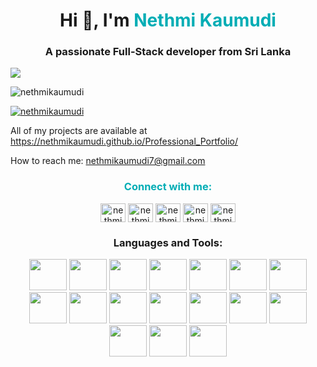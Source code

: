 <h1 align="center">Hi 👋, I'm <span  style="color: #00ADB5;">Nethmi Kaumudi</span> </h1>
 <h3 align="center">A passionate Full-Stack developer from Sri Lanka</h3>
 <img align="center" src="https://cdn.dribbble.com/users/17707/screenshots/2413754/rrr.gif">

<p align="left"> <img src="https://komarev.com/ghpvc/?username=nethmikaumudi&label=Profile%20views&color=0e75b6&style=flat" alt="nethmikaumudi" /> </p>
<p align="left"> <a href="https://github.com/ryo-ma/github-profile-trophy"><img
                src="https://github-profile-trophy.vercel.app/?username=nethmikaumudi" alt="nethmikaumudi" /></a> </p>

 <p align="left">All of my projects are available at
    <a href="https://nethmikaumudi.github.io/Professional_Portfolio/">https://nethmikaumudi.github.io/Professional_Portfolio/</a>
    </p>

<p align="left">How to reach me: <a href="mailto:nethmikaumudi7@gmail.com">nethmikaumudi7@gmail.com</a></p>

<h3 align="center" style="color: #00ADB5;" >Connect with me:</h3>
  <p align="center">
   <a href="https://linkedin.com/in/nethmikaumudi" target="blank"><img align="center"
                src="https://raw.githubusercontent.com/rahuldkjain/github-profile-readme-generator/master/src/images/icons/Social/linked-in-alt.svg"
                alt="nethmikaumudi" height="30" width="40" /></a>
   <a href="https://stackoverflow.com/users/nethmikaumudi" target="blank"><img align="center" src="https://raw.githubusercontent.com/rahuldkjain/github-profile-readme-generator/master/src/images/icons/Social/stack-overflow.svg" alt="nethmikaumudi" height="30" width="40" /></a>
<a href="https://instagram.com/nethmikaumudi" target="blank"><img align="center" src="https://raw.githubusercontent.com/rahuldkjain/github-profile-readme-generator/master/src/images/icons/Social/instagram.svg" alt="nethmikaumudi" height="30" width="40" /></a>
<a href="https://www.hackerrank.com/nethmikaumudi" target="blank"><img align="center" src="https://raw.githubusercontent.com/rahuldkjain/github-profile-readme-generator/master/src/images/icons/Social/hackerrank.svg" alt="nethmikaumudi" height="30" width="40" /></a>
<a href="https://www.leetcode.com/nethmikaumudi" target="blank"><img align="center" src="https://raw.githubusercontent.com/rahuldkjain/github-profile-readme-generator/master/src/images/icons/Social/leet-code.svg" alt="nethmikaumudi" height="30" width="40" /></a>
        <!-- Add other social media links here -->
    </p>
 <h3 align="center">Languages and Tools:</h3>
   <p align="center">
    <img src="https://logos-world.net/wp-content/uploads/2022/07/Java-Logo.png" height="50" width="60" >
    <img src="https://d1.awsstatic.com/asset-repository/products/amazon-rds/1024px-MySQL.ff87215b43fd7292af172e2a5d9b844217262571.png" height="50" width="60" >
    <img src="https://avatars.githubusercontent.com/u/1609975?s=280&v=4" height="50" width="60" >
     <img src="https://upload.wikimedia.org/wikipedia/en/c/cc/JavaFX_Logo.png" height="50" width="60" >

   <img src="https://logos-world.net/wp-content/uploads/2022/07/Java-Logo.png" height="50" width="60" >

   <img src="https://logos-world.net/wp-content/uploads/2022/07/Java-Logo.png" height="50" width="60" >

   <img src="https://logos-world.net/wp-content/uploads/2022/07/Java-Logo.png" height="50" width="60" >

   <img src="https://logos-world.net/wp-content/uploads/2022/07/Java-Logo.png" height="50" width="60" >

   <img src="https://logos-world.net/wp-content/uploads/2022/07/Java-Logo.png" height="50" width="60" >

   <img src="https://logos-world.net/wp-content/uploads/2022/07/Java-Logo.png" height="50" width="60" >

   <img src="https://logos-world.net/wp-content/uploads/2022/07/Java-Logo.png" height="50" width="60" >

   <img src="https://logos-world.net/wp-content/uploads/2022/07/Java-Logo.png" height="50" width="60" >
    <img src="https://logos-world.net/wp-content/uploads/2022/07/Java-Logo.png" height="50" width="60" >
    <img src="https://logos-world.net/wp-content/uploads/2022/07/Java-Logo.png" height="50" width="60" >
    <img src="https://logos-world.net/wp-content/uploads/2022/07/Java-Logo.png" height="50" width="60" >
    <img src="https://logos-world.net/wp-content/uploads/2022/07/Java-Logo.png" height="50" width="60" >
    <img src="https://logos-world.net/wp-content/uploads/2022/07/Java-Logo.png" height="50" width="60" >


</p>

